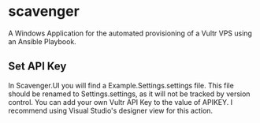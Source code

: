 # scavenger
A Windows Application for the automated provisioning of a Vultr VPS using an Ansible Playbook.

## Set API Key
In Scavenger.UI you will find a Example.Settings.settings file. This file should be renamed to Settings.settings, as it will not be tracked by version control. You can add your own Vultr API Key to the value of APIKEY. I recommend using Visual Studio's designer view for this action.